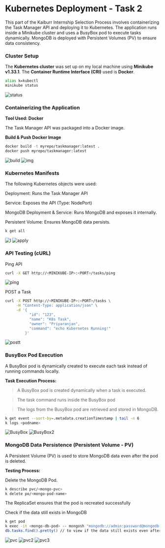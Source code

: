 # Kubernetes Deployment - Task 2

This part of the Kaiburr Internship Selection Process involves containerizing the Task Manager API and deploying it to Kubernetes. The application runs inside a Minikube cluster and uses a BusyBox pod to execute tasks dynamically. MongoDB is deployed with Persistent Volumes (PV) to ensure data consistency.

### Cluster Setup

The **Kubernetes cluster** was set up on my local machine using **Minikube v1.33.1**.
The **Container Runtime Interface (CRI)** used is **Docker**.

```bash
alias k=kubectl
minikube status
```
![status](SCREENSHOTS/minikube-status.png)

### Containerizing the Application

**Tool Used: Docker**

The Task Manager API was packaged into a Docker image.

**Build & Push Docker Image**
```bash
docker build -t myrepo/taskmanager:latest .
docker push myrepo/taskmanager:latest
```
![build](SCREENSHOTS/dockerbuild-cmd.png)
![img](SCREENSHOTS/dockerimg-hub.png)

### Kubernetes Manifests

The following Kubernetes objects were used:

Deployment: Runs the Task Manager API

Service: Exposes the API (Type: NodePort)

MongoDB Deployment & Service: Runs MongoDB and exposes it internally.

Persistent Volume: Ensures MongoDB data persists.

```bash
k get all
```
![l](SCREENSHOTS/manifest-list.png)
![apply](SCREENSHOTS/get-all.png)

### API Testing (cURL)

Ping API

```bash
curl -X GET http://<MINIKUBE-IP>:<PORT>/tasks/ping
```
![ping](SCREENSHOTS/ping.png)

POST a Task

```bash
curl -X POST http://<MINIKUBE-IP>:<PORT>/tasks \
     -H "Content-Type: application/json" \
     -d '{
           "id": "123",
           "name": "K8s Task",
           "owner": "Priyaranjan",
           "command": "echo Kubernetes Running!"
         }'
```
![postt](SCREENSHOTS/post-check.png)

### BusyBox Pod Execution

A BusyBox pod is dynamically created to execute each task instead of running commands locally.

**Task Execution Process:**
> A BusyBox pod is created dynamically when a task is executed.

> The task command runs inside the BusyBox pod

> The logs from the BusyBox pod are retrieved and stored in MongoDB.


```bash
k get event --sort-by=.metadata.creationTimestamp | tail -n 6
k logs <podname>
```
![BusyBox](SCREENSHOTS/busybox-creation.png)
![BusyBox2](SCREENSHOTS/busybox-creation2.png)

### MongoDB Data Persistence (Persistent Volume - PV)

A Persistent Volume (PV) is used to store MongoDB data even after the pod is deleted.

**Testing Process:**

Delete the MongoDB Pod.
```bash
k describe pvc/<mongo-pvc>
k delete po/<mongo-pod-name>
```
The ReplicaSet ensures that the pod is recreated successfully

Check if the data still exists in MongoDB

```bash
k get pod
k exec -it <mongo-db-pod> -- mongosh "mongodb://admin:password@mongodb-service:27017/taskdb?authSource=admin" //mongosh
db.tasks.find().pretty() // to view if the data still exists even after the pod restarts.
```
![pvc](SCREENSHOTS/mongo-pvc.png)
![pvc2](SCREENSHOTS/mongo-pvc2.png)
![pvc3](SCREENSHOTS/mongo-pvc3.png)

